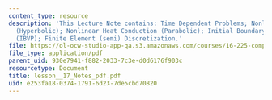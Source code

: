 ```yaml
---
content_type: resource
description: 'This Lecture Note contains: Time Dependent Problems; Nonlinear Elastodynamics
  (Hyperbolic); Nonlinear Heat Conduction (Parabolic); Initial Boundary Value Problem
  (IBVP); Finite Element (semi) Discretization.'
file: https://ol-ocw-studio-app-qa.s3.amazonaws.com/courses/16-225-computational-mechanics-of-materials-fall-2003/e253fa18037417916d237de5cbd70820_lesson__17_Notes_pdf.pdf
file_type: application/pdf
parent_uid: 930e7941-f882-2033-7c3e-d0d6176f903c
resourcetype: Document
title: lesson__17_Notes_pdf.pdf
uid: e253fa18-0374-1791-6d23-7de5cbd70820
---
```

